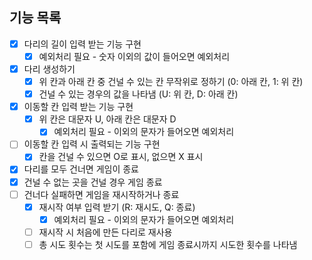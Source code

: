 ## 기능 목록

- [x]  다리의 길이 입력 받는 기능 구현
   - [x]  예외처리 필요 - 숫자 이외의 값이 들어오면 예외처리
- [x]  다리 생성하기
   - [x]  위 칸과 아래 칸 중 건널 수 있는 칸 무작위로 정하기 (0: 아래 칸, 1: 위 칸)
   - [x]  건널 수 있는 경우의 값을 나타냄 (U: 위 칸, D: 아래 칸)
- [x]  이동할 칸 입력 받는 기능 구현
   - [x]  위 칸은 대문자 U, 아래 칸은 대문자 D
      - [x]  예외처리 필요 - 이외의 문자가 들어오면 예외처리
- [ ]  이동할 칸 입력 시 출력되는 기능 구현
   - [x]  칸을 건널 수 있으면 O로 표시, 없으면 X 표시
- [x]  다리를 모두 건너면 게임이 종료
- [x]  건널 수 없는 곳을 건널 경우 게임 종료
- [ ]  건너다 실패하면 게임을 재시작하거나 종료
   - [x]  재시작 여부 입력 받기 (R: 재시도, Q: 종료)
      - [x]  예외처리 필요 - 이외의 문자가 들어오면 예외처리
   - [ ]  재시작 시 처음에 만든 다리로 재사용
   - [ ]  총 시도 횟수는 첫 시도를 포함에 게임 종료시까지 시도한 횟수를 나타냄